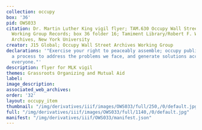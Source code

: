 ```yaml
---
collection: occupy
box: '36'
pid: OWS033
citation: Dr. Martin Luther King vigil flyer; TAM.630 Occupy Wall Street Archives
  Working Group Records; box 36 folder 16; Tamiment Library/Robert F. Wagner Labor
  Archives, New York University
creator: J15 Global; Occupy Wall Street Archives Working Group
declarations: '"Exercise your right to peaceably assemble; occupy public space;  create
  a process to address the problems we face, and generate solutions accessible to
  everyone."'
description: flyer for MLK vigil
themes: Grassroots Organizing and Mutual Aid
label:
image_description:
associated_web_archives:
order: '32'
layout: occupy_item
thumbnail: "/img/derivatives/iiif/images/OWS033/full/250,/0/default.jpg"
full: "/img/derivatives/iiif/images/OWS033/full/1140,/0/default.jpg"
manifest: "/img/derivatives/iiif/OWS033/manifest.json"
---
```

